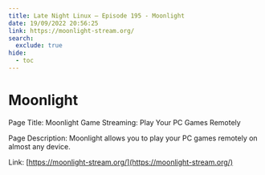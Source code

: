 ```yaml
---
title: Late Night Linux – Episode 195 - Moonlight
date: 19/09/2022 20:56:25
link: https://moonlight-stream.org/
search:
  exclude: true
hide:
  - toc
---
```


# Moonlight

Page Title: Moonlight Game Streaming: Play Your PC Games Remotely

Page Description: Moonlight allows you to play your PC games remotely on almost any device. 

Link: [https://moonlight-stream.org/](https://moonlight-stream.org/)